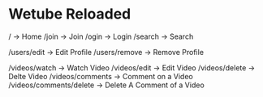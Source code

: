 # Wetube Reloaded

/ -> Home
/join -> Join
/ogin -> Login
/search -> Search

/users/edit -> Edit Profile
/users/remove -> Remove Profile

/videos/watch -> Watch Video
/videos/edit -> Edit Video
/videos/delete -> Delte Video
/videos/comments -> Comment on a Video
/videos/comments/delete -> Delete A Comment of a Video
